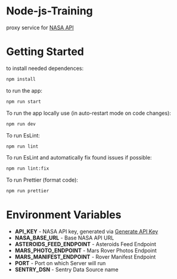 # Node-js-Training

proxy service for [NASA API](https://api.nasa.gov/)

# Getting Started

to install needed dependences:

```sh
npm install
```

to run the app:

```sh
npm run start
```

To run the app locally  use (in auto-restart mode on code changes):

```sh
npm run dev
```

To run EsLint:

```sh
npm run lint
```

To run EsLint and automatically fix found issues if possible:

```sh
npm run lint:fix
```

To run Prettier (format code):

```sh
npm run prettier
```

# Environment Variables

- **API_KEY** - NASA API key, generated via [Generate API Key](https://api.nasa.gov/#signUp)
- **NASA_BASE_URL** - Base NASA API URL
- **ASTEROIDS_FEED_ENDPOINT** - Asteroids Feed Endpoint
- **MARS_PHOTO_ENDPOINT** - Mars Rover Photos Endpoint
- **MARS_MANIFEST_ENDPOINT** - Rover Manifest Endpoint
- **PORT** - Port on which Server will run
- **SENTRY_DSN** - Sentry Data Source name